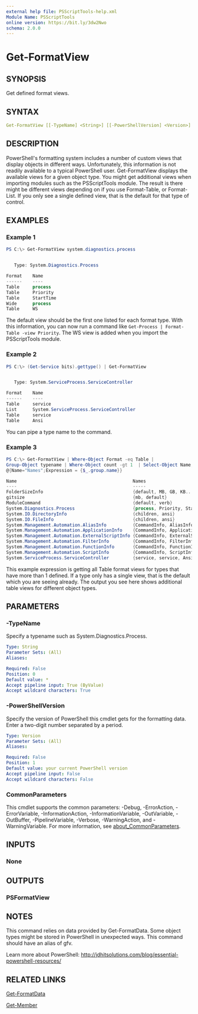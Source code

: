 ```yaml
---
external help file: PSScriptTools-help.xml
Module Name: PSScriptTools
online version: https://bit.ly/3dw2Nwo
schema: 2.0.0
---
```


# Get-FormatView

## SYNOPSIS

Get defined format views.

## SYNTAX

```yaml
Get-FormatView [[-TypeName] <String>] [[-PowerShellVersion] <Version>] [<CommonParameters>]
```

## DESCRIPTION

PowerShell's formatting system includes a number of custom views that display objects in different ways. Unfortunately, this information is not readily available to a typical PowerShell user. Get-FormatView displays the available views for a given object type. You might get additional views when importing modules such as the PSScriptTools module. The result is there might be different views depending on if you use Format-Table, or Format-List. If you only see a single defined view, that is the default for that type of control.

## EXAMPLES

### Example 1

```powershell
PS C:\> Get-FormatView system.diagnostics.process


   Type: System.Diagnostics.Process

Format    Name
------    ----
Table     process
Table     Priority
Table     StartTime
Wide      process
Table     WS
```

The default view should be the first one listed for each format type. With this information, you can now run a command like `Get-Process | Format-Table -view Priority`. The WS view is added when you import the PSScriptTools module.

### Example 2

```powershell
PS C:\> (Get-Service bits).gettype() | Get-FormatView


   Type: System.ServiceProcess.ServiceController

Format    Name
------    ----
Table     service
List      System.ServiceProcess.ServiceController
Table     service
Table     Ansi
```

You can pipe a type name to the command.

### Example 3

```powershell
PS C:\> Get-FormatView | Where-Object Format -eq Table |
Group-Object typename | Where-Object count -gt 1  | Select-Object Name,
@{Name="Names";Expression = {$_.group.name}}

Name                                            Names
----                                            -----
FolderSizeInfo                                  {default, MB, GB, KB...}
gitsize                                         {mb, default}
ModuleCommand                                   {default, verb}
System.Diagnostics.Process                      {process, Priority, StartTime..
System.IO.DirectoryInfo                         {children, ansi}
System.IO.FileInfo                              {children, ansi}
System.Management.Automation.AliasInfo          {CommandInfo, AliasInfo, opti..
System.Management.Automation.ApplicationInfo    {CommandInfo, ApplicationInfo}
System.Management.Automation.ExternalScriptInfo {CommandInfo, ExternalScriptI..
System.Management.Automation.FilterInfo         {CommandInfo, FilterInfo}
System.Management.Automation.FunctionInfo       {CommandInfo, FunctionInfo}
System.Management.Automation.ScriptInfo         {CommandInfo, ScriptInfo}
System.ServiceProcess.ServiceController         {service, service, Ansi}
```

This example expression is getting all Table format views for types that have more than 1 defined. If a type only has a single view, that is the default which you are seeing already. The output you see here shows additional table views for different object types.

## PARAMETERS

### -TypeName

Specify a typename such as System.Diagnostics.Process.

```yaml
Type: String
Parameter Sets: (All)
Aliases:

Required: False
Position: 0
Default value: *
Accept pipeline input: True (ByValue)
Accept wildcard characters: True
```

### -PowerShellVersion

Specify the version of PowerShell this cmdlet gets for the formatting data. Enter a two-digit number separated by a period.

```yaml
Type: Version
Parameter Sets: (All)
Aliases:

Required: False
Position: 1
Default value: your current PowerShell version
Accept pipeline input: False
Accept wildcard characters: False
```

### CommonParameters

This cmdlet supports the common parameters: -Debug, -ErrorAction, -ErrorVariable, -InformationAction, -InformationVariable, -OutVariable, -OutBuffer, -PipelineVariable, -Verbose, -WarningAction, and -WarningVariable. For more information, see [about_CommonParameters](http://go.microsoft.com/fwlink/?LinkID=113216).

## INPUTS

### None

## OUTPUTS

### PSFormatView

## NOTES

This command relies on data provided by Get-FormatData. Some object types might be stored in PowerShell in unexpected ways. This command should have an alias of gfv.

Learn more about PowerShell: http://jdhitsolutions.com/blog/essential-powershell-resources/

## RELATED LINKS

[Get-FormatData]()

[Get-Member]()
